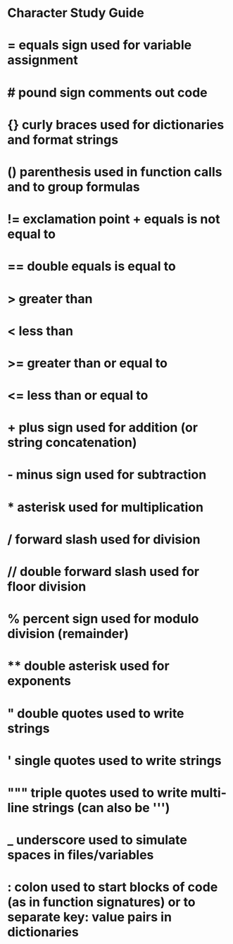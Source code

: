 # Character Study Guide

# = equals sign used for variable assignment

# # pound sign comments out code

# {} curly braces used for dictionaries and format strings

# () parenthesis used in function calls and to group formulas

# != exclamation point + equals is not equal to

# == double equals is equal to

# > greater than

# < less than

# >= greater than or equal to

# <= less than or equal to

# + plus sign used for addition (or string concatenation)

# - minus sign used for subtraction

# \* asterisk used for multiplication

# / forward slash used for division

# // double forward slash used for floor division

# % percent sign used for modulo division (remainder)

# \*\* double asterisk used for exponents

# " double quotes used to write strings

# ' single quotes used to write strings

# """ triple quotes used to write multi-line strings (can also be ''')

# \_ underscore used to simulate spaces in files/variables

# : colon used to start blocks of code (as in function signatures) or to separate key: value pairs in dictionaries

#
